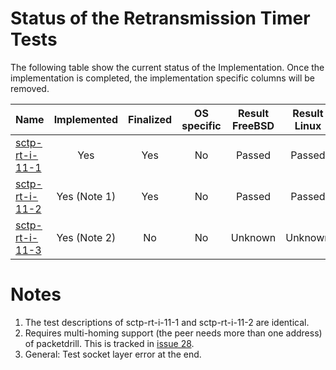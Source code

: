 # Status of the Retransmission Timer Tests

The following table show the current status of the Implementation. Once the implementation is completed, the implementation specific columns will be removed.

| Name                                                                              | Implemented | Finalized | OS specific | Result FreeBSD | Result Linux |
|:----------------------------------------------------------------------------------|:-----------:|:---------:|:-----------:|:--------------:|:------------:|
|[sctp-rt-i-11-1](sctp-rt-i-11-1.pkt "Test retransmission timeout (single homing)") | Yes         | Yes       | No          | Passed         | Passed       |
|[sctp-rt-i-11-2](sctp-rt-i-11-2.pkt "Test retransmission timeout (single homing)") | Yes (Note 1)| Yes       | No          | Passed         | Passed       |
|[sctp-rt-i-11-3](sctp-rt-i-11-3.pkt "Test retransmission timeout (dual homing)")   | Yes (Note 2)| No        | No          | Unknown        | Unknown      |

# Notes
1. The test descriptions of sctp-rt-i-11-1 and sctp-rt-i-11-2 are identical.
2. Requires multi-homing support (the peer needs more than one address) of packetdrill. This is tracked in [issue 28](https://github.com/nplab/packetdrill/issues/28).
3. General: Test socket layer error at the end.
